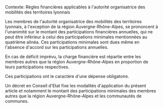 Contexte: Règles financières applicables à l'autorité organisatrice des mobilités des territoires lyonnais

Les membres de l'autorité organisatrice des mobilités des territoires lyonnais, à l'exception de la région Auvergne-Rhône-Alpes, se prononcent à l'unanimité sur le montant des participations financières annuelles, qui ne peut être inférieur à celui des participations minimales mentionnées au quatrième alinéa. Ces participations minimales sont dues même en l'absence d'accord sur les participations annuelles.

En cas de déficit imprévu, la charge financière est répartie entre les membres autres que la région Auvergne-Rhône-Alpes en proportion de leurs participations respectives.

Ces participations ont le caractère d'une dépense obligatoire.

Un décret en Conseil d'Etat fixe les modalités d'application du présent article et notamment le montant des participations minimales des membres autres que la région Auvergne-Rhône-Alpes et les communautés de communes.